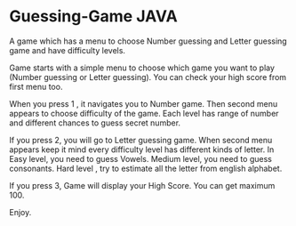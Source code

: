 # Guessing-Game JAVA
A game which has a menu to choose Number guessing and Letter guessing game and have difficulty levels.

Game starts with a simple menu to choose which game you want to play (Number guessing or Letter guessing). You can check your high score from first menu too. 

When you press 1 , it navigates you to Number game. Then second menu appears to choose difficulty of the game. Each level has range of number and different chances to guess secret number.

If you press 2, you will go to Letter guessing game. When second menu appears keep it mind every difficulty level has different kinds of letter. In Easy level, you need to guess Vowels. Medium level, you need to guess consonants. Hard level , try to estimate all the letter from english alphabet.

If you press 3, Game will display your High Score. You can get maximum 100.

Enjoy.
